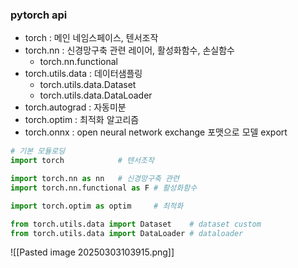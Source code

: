 ### pytorch api

- torch : 메인 네임스페이스, 텐서조작
- torch.nn : 신경망구축 관련 레이어, 활성화함수, 손실함수
	- torch.nn.functional
- torch.utils.data : 데이터샘플링
	- torch.utils.data.Dataset
	- torch.utils.data.DataLoader
- torch.autograd : 자동미분
- torch.optim : 최적화 알고리즘
- torch.onnx : open neural network exchange 포맷으로 모델 export

```python
# 기본 모듈로딩
import torch            # 텐서조작

import torch.nn as nn   # 신경망구축 관련
import torch.nn.functional as F # 활성화함수

import torch.optim as optim     # 최적화

from torch.utils.data import Dataset    # dataset custom
from torch.utils.data import DataLoader # dataloader
```


![[Pasted image 20250303103915.png]]